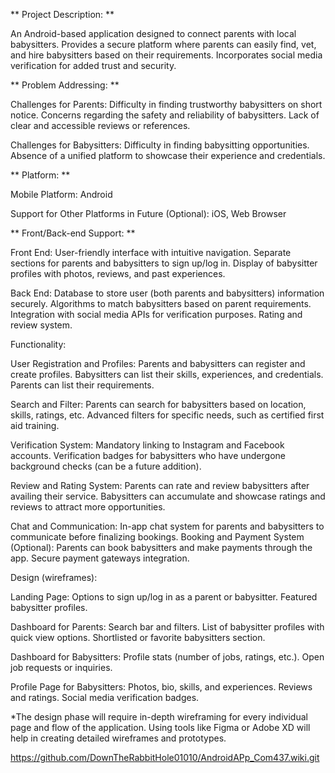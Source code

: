 ** Project Description: **

An Android-based application designed to connect parents with local babysitters. Provides a secure platform where parents can easily find, vet, and hire babysitters based on their requirements. Incorporates social media verification for added trust and security.

** Problem Addressing: **

Challenges for Parents: Difficulty in finding trustworthy babysitters on short notice. Concerns regarding the safety and reliability of babysitters. Lack of clear and accessible reviews or references.

Challenges for Babysitters: Difficulty in finding babysitting opportunities. Absence of a unified platform to showcase their experience and credentials.

** Platform: **

Mobile Platform: Android

Support for Other Platforms in Future (Optional): iOS, Web Browser

** Front/Back-end Support: **

Front End: User-friendly interface with intuitive navigation. Separate sections for parents and babysitters to sign up/log in. Display of babysitter profiles with photos, reviews, and past experiences.

Back End: Database to store user (both parents and babysitters) information securely. Algorithms to match babysitters based on parent requirements. Integration with social media APIs for verification purposes. Rating and review system.

Functionality:

User Registration and Profiles: Parents and babysitters can register and create profiles. Babysitters can list their skills, experiences, and credentials. Parents can list their requirements.

Search and Filter: Parents can search for babysitters based on location, skills, ratings, etc. Advanced filters for specific needs, such as certified first aid training.

Verification System: Mandatory linking to Instagram and Facebook accounts. Verification badges for babysitters who have undergone background checks (can be a future addition).

Review and Rating System: Parents can rate and review babysitters after availing their service. Babysitters can accumulate and showcase ratings and reviews to attract more opportunities.

Chat and Communication: In-app chat system for parents and babysitters to communicate before finalizing bookings. Booking and Payment System (Optional): Parents can book babysitters and make payments through the app. Secure payment gateways integration.

Design (wireframes):

Landing Page: Options to sign up/log in as a parent or babysitter. Featured babysitter profiles.

Dashboard for Parents: Search bar and filters. List of babysitter profiles with quick view options. Shortlisted or favorite babysitters section.

Dashboard for Babysitters: Profile stats (number of jobs, ratings, etc.). Open job requests or inquiries.

Profile Page for Babysitters: Photos, bio, skills, and experiences. Reviews and ratings. Social media verification badges.

*The design phase will require in-depth wireframing for every individual page and flow of the application. Using tools like Figma or Adobe XD will help in creating detailed wireframes and prototypes.


https://github.com/DownTheRabbitHole01010/AndroidAPp_Com437.wiki.git
